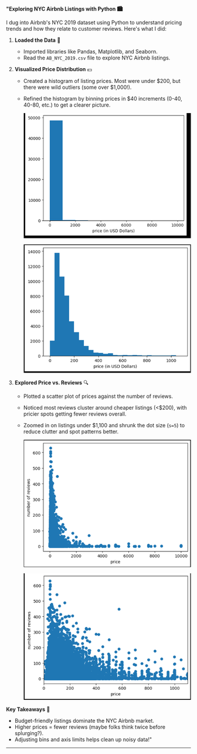 **"Exploring NYC Airbnb Listings with Python 🏙️**  

I dug into Airbnb's NYC 2019 dataset using Python to understand pricing trends and how they relate to customer reviews. Here's what I did:  

1. **Loaded the Data** 📂  
   - Imported libraries like Pandas, Matplotlib, and Seaborn.  
   - Read the `AB_NYC_2019.csv` file to explore NYC Airbnb listings.  

2. **Visualized Price Distribution** 💵  
   - Created a histogram of listing prices. Most were under $200, but there were wild outliers (some over $1,000!).  
   - Refined the histogram by binning prices in $40 increments (0-40, 40-80, etc.) to get a clearer picture.
  
     ![](https://github.com/mona-baharlou/Python-NYC-Airbnb-listings/blob/main/nyc1.PNG)
  
     
     ![](https://github.com/mona-baharlou/Python-NYC-Airbnb-listings/blob/main/nyc2.PNG)



3. **Explored Price vs. Reviews** 🔍  
   - Plotted a scatter plot of prices against the number of reviews.  
   - Noticed most reviews cluster around cheaper listings (<$200), with pricier spots getting fewer reviews overall.  
   - Zoomed in on listings under $1,100 and shrunk the dot size (`s=5`) to reduce clutter and spot patterns better.
  
       ![](https://github.com/mona-baharlou/Python-NYC-Airbnb-listings/blob/main/nyc3.PNG)
    
       ![](https://github.com/mona-baharlou/Python-NYC-Airbnb-listings/blob/main/nyc4.PNG)



**Key Takeaways** 🎯  
- Budget-friendly listings dominate the NYC Airbnb market.  
- Higher prices = fewer reviews (maybe folks think twice before splurging?).  
- Adjusting bins and axis limits helps clean up noisy data!"  
---  
